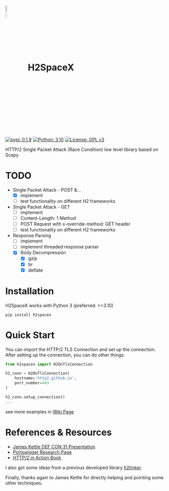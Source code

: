# <img src="https://github.com/nxenon/h2spacex/assets/61124903/fd6387bf-15e8-4a5d-816b-cf5e079e07cc" width="10%" valign="middle" alt="Scapy" />&nbsp;&nbsp; H2SpaceX

[![pypi: 0.1.9](https://img.shields.io/badge/pypi-0.1.9-8c34eb.svg)](https://pypi.org/project/h2spacex/)
[![Python: 3.10](https://img.shields.io/badge/Python->=3.10-blue.svg)](https://www.python.org)
[![License: GPL v3](https://img.shields.io/badge/License-GPL%20v3-006112.svg)](https://github.com/nxenon/h2spacex/blob/main/LICENSE)

HTTP/2 Single Packet Attack (Race Condition) low level library based on Scapy

# TODO

- Single Packet Attack - POST &...
  - [x] implement
  - [ ] test functionality on different H2 frameworks
- Single Packet Attack - GET
  - [ ] implement
  - [ ] Content-Length: 1 Method
  - [ ] POST Request with x-override-method: GET header
  - [ ] test functionality on different H2 frameworks
- Response Parsing
  - [ ] implement
  - [ ] implement threaded response parser
  - [x] Body Decompression
    - [x] gzip
    - [x] br
    - [x] deflate

# Installation
H2SpaceX works with Python 3 (preferred: >=3.10)

    pip install h2spacex

# Quick Start
You can import the HTTP/2 TLS Connection and set up the connection. After setting up the connection, you can do other things:

```python
from h2spacex import H2OnTlsConnection

h2_conn = H2OnTlsConnection(
    hostname='http2.github.io',
    port_number=443
)

h2_conn.setup_connection()
...
```
see more examples in [Wiki Page](https://github.com/nxenon/h2spacex/wiki/Quick-Start-Examples)

# References & Resources

- [James Kettle DEF CON 31 Presentation](https://youtu.be/tKJzsaB1ZvI?si=6uAuzOt3wjnEGYP6)
- [Portswigger Research Page](https://portswigger.net/research/smashing-the-state-machine#single-packet-attack)
- [HTTP/2 in Action Book](https://www.manning.com/books/http2-in-action)

I also got some ideas from a previous developed library [h2tinker](https://github.com/kspar/h2tinker).

Finally, thanks again to James Kettle for directly helping and pointing some other techniques.
